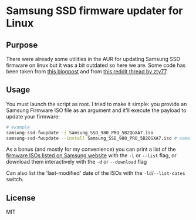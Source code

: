 # Samsung SSD firmware updater for Linux

## Purpose
There were already some utilities in the AUR for updating Samsung SSD firmware on linux but it was a bit outdated so here we are.
Some code has been taken from [this blogpost](https://blog.quindorian.org/2021/05/firmware-update-samsung-ssd-in-linux.html/) and from
[this reddit thread by zty77](https://old.reddit.com/r/zfs/comments/fuqgoi/script_to_update_samsung_ssd_firmware/).

## Usage
You must launch the script as root.
I tried to make it simple: you provide an Samsung Firmware ISO file as an argument and it'll execute the payload to update your firmware:
```bash
# example
samsung-ssd-fwupdate -i Samsung_SSD_980_PRO_5B2QGXA7.iso
samsung-ssd-fwupdate --install Samsung_SSD_980_PRO_5B2QGXA7.iso # same as above
```

As a bonus (and mostly for my convenience) you can print a list of the [firmware ISOs listed on Samsung website](https://semiconductor.samsung.com/consumer-storage/support/tools/#firmware) with the `-l` or `--list` flag, or download them interactively with the `-d` or `--download` flag

Can also list the 'last-modified' date of the ISOs with the `-ld`/`--list-dates` switch.

## License
MIT
